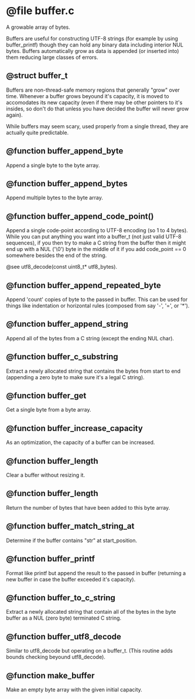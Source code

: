 # @file buffer.c

A growable array of bytes.

Buffers are useful for constructing UTF-8 strings (for example by
using buffer_printf) though they can hold any binary data including
interior NUL bytes. Buffers automatically grow as data is appended
(or inserted into) them reducing large classes of errors.
 
## @struct buffer_t

Buffers are non-thread-safe memory regions that generally "grow"
over time. Whenever a buffer grows beyound it's capacity, it is
moved to accomodates its new capacity (even if there may be other
pointers to it's insides, so don't do that unless you have decided
the buffer will never grow again).

While buffers may seem scary, used properly from a single thread,
they are actually quite predictable.
 
## @function buffer_append_byte

Append a single byte to the byte array.
 
## @function buffer_append_bytes

Append multiple bytes to the byte array.
 
## @function buffer_append_code_point()

Append a single code-point according to UTF-8 encoding (so 1 to 4
bytes). While you can put anything you want into a buffer_t (not
just valid UTF-8 sequences), if you then try to make a C string
from the buffer then it might end up with a NUL ('\0') byte in the
middle of it if you add code_point == 0 somewhere besides the end
of the string.

@see utf8_decode(const uint8_t* utf8_bytes).
 
## @function buffer_append_repeated_byte

Append 'count' copies of byte to the passed in buffer. This can be
used for things like indentation or horizontal rules (composed from
say '-', '=', or '*').
 
## @function buffer_append_string

Append all of the bytes from a C string (except the ending NUL
char).
 
## @function buffer_c_substring

Extract a newly allocated string that contains the bytes from start
to end (appending a zero byte to make sure it's a legal C string).
 
## @function buffer_get

Get a single byte from a byte array.
 
## @function buffer_increase_capacity

As an optimization, the capacity of a buffer can be increased.
 
## @function buffer_length

Clear a buffer without resizing it.
 
## @function buffer_length

Return the number of bytes that have been added to this byte array.
 
## @function buffer_match_string_at

Determine if the buffer contains "str" at start_position.
 
## @function buffer_printf

Format like printf but append the result to the passed in buffer
(returning a new buffer in case the buffer exceeded it's capacity).
 
## @function buffer_to_c_string

Extract a newly allocated string that contain all of the bytes in the byte
buffer as a NUL (zero byte) terminated C string.
 
## @function buffer_utf8_decode

Similar to utf8_decode but operating on a buffer_t. (This routine
adds bounds checking beyound utf8_decode).
 
## @function make_buffer

Make an empty byte array with the given initial capacity.
 
